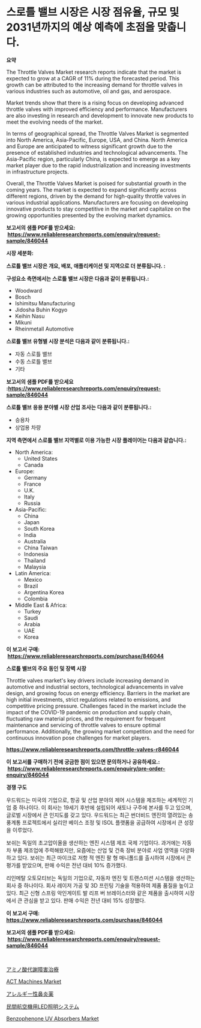 <p><h1>스로틀 밸브 시장은 시장 점유율, 규모 및 2031년까지의 예상 예측에 초점을 맞춥니다.</h1></p><p><strong>요약</strong></p>
<p><p>The Throttle Valves Market research reports indicate that the market is expected to grow at a CAGR of 11% during the forecasted period. This growth can be attributed to the increasing demand for throttle valves in various industries such as automotive, oil and gas, and aerospace. </p><p>Market trends show that there is a rising focus on developing advanced throttle valves with improved efficiency and performance. Manufacturers are also investing in research and development to innovate new products to meet the evolving needs of the market.</p><p>In terms of geographical spread, the Throttle Valves Market is segmented into North America, Asia-Pacific, Europe, USA, and China. North America and Europe are anticipated to witness significant growth due to the presence of established industries and technological advancements. The Asia-Pacific region, particularly China, is expected to emerge as a key market player due to the rapid industrialization and increasing investments in infrastructure projects.</p><p>Overall, the Throttle Valves Market is poised for substantial growth in the coming years. The market is expected to expand significantly across different regions, driven by the demand for high-quality throttle valves in various industrial applications. Manufacturers are focusing on developing innovative products to stay competitive in the market and capitalize on the growing opportunities presented by the evolving market dynamics.</p></p>
<p><strong>보고서의 샘플 PDF를 받으세요: &nbsp;<a href="https://www.reliableresearchreports.com/enquiry/request-sample/846044">https://www.reliableresearchreports.com/enquiry/request-sample/846044</a></strong></p>
<p><strong>시장 세분화:</strong></p>
<p><strong> 스로틀 밸브 시장은 개요, 배포, 애플리케이션 및 지역으로 더 분류됩니다. :</strong></p>
<p><strong>구성요소 측면에서는 스로틀 밸브 시장은 다음과 같이 분류됩니다.:</strong></p>
<p><ul><li>Woodward</li><li>Bosch</li><li>Ishimitsu Manufacturing</li><li>Jidosha Buhin Kogyo</li><li>Keihin Nasu</li><li>Mikuni</li><li>Rheinmetall Automotive</li></ul></p>
<p><strong> 스로틀 밸브 유형별 시장 분석은 다음과 같이 분류됩니다.:</strong></p>
<p><ul><li>자동 스로틀 밸브</li><li>수동 스로틀 밸브</li><li>기타</li></ul></p>
<p><strong>보고서의 샘플 PDF를 받으세요 :<a href="https://www.reliableresearchreports.com/enquiry/request-sample/846044">https://www.reliableresearchreports.com/enquiry/request-sample/846044</a></strong></p>
<p><strong> 스로틀 밸브 응용 분야별 시장 산업 조사는 다음과 같이 분류됩니다.:</strong></p>
<p><ul><li>승용차</li><li>상업용 차량</li></ul></p>
<p><strong>지역 측면에서 스로틀 밸브 지역별로 이용 가능한 시장 플레이어는 다음과 같습니다.:</strong></p>
<p><ul>
    <li>
        North America:
        <ul>
            <li>United States</li>
            <li>Canada</li>
        </ul>
    </li>
    <li>
        Europe:
        <ul>
            <li>Germany</li>
            <li>France</li>
            <li>U.K.</li>
            <li>Italy</li>
            <li>Russia</li>
        </ul>
    </li>
    <li>
        Asia-Pacific:
        <ul>
            <li>China</li>
            <li>Japan</li>
            <li>South Korea</li>
            <li>India</li>
            <li>Australia</li>
            <li>China Taiwan</li>
            <li>Indonesia</li>
            <li>Thailand</li>
            <li>Malaysia</li>
        </ul>
    </li>
    <li>
        Latin America:
        <ul>
            <li>Mexico</li>
            <li>Brazil</li>
            <li>Argentina Korea</li>
            <li>Colombia</li>
        </ul>
    </li>
    <li>
        Middle East & Africa:
        <ul>
            <li>Turkey</li>
            <li>Saudi</li>
            <li>Arabia</li>
            <li>UAE</li>
            <li>Korea</li>
        </ul>
    </li>
    </ul></p>
<p><strong>이 보고서 구매: &nbsp;<a href="https://www.reliableresearchreports.com/purchase/846044">https://www.reliableresearchreports.com/purchase/846044</a></strong></p>
<p><strong>스로틀 밸브의 주요 동인 및 장벽 시장</strong></p>
<p><p>Throttle valves market's key drivers include increasing demand in automotive and industrial sectors, technological advancements in valve design, and growing focus on energy efficiency. Barriers in the market are high initial investments, strict regulations related to emissions, and competitive pricing pressure. Challenges faced in the market include the impact of the COVID-19 pandemic on production and supply chain, fluctuating raw material prices, and the requirement for frequent maintenance and servicing of throttle valves to ensure optimal performance. Additionally, the growing market competition and the need for continuous innovation pose challenges for market players.</p></p>
<p><strong><a href="https://www.reliableresearchreports.com/throttle-valves-r846044">https://www.reliableresearchreports.com/throttle-valves-r846044</a></strong></p>
<p><strong>이 보고서를 구매하기 전에 궁금한 점이 있으면 문의하거나 공유하세요.: &nbsp;<a href="https://www.reliableresearchreports.com/enquiry/pre-order-enquiry/846044">https://www.reliableresearchreports.com/enquiry/pre-order-enquiry/846044</a></strong></p>
<p><strong>경쟁 구도</strong></p>
<p><p>우드워드는 미국의 기업으로, 항공 및 산업 분야의 제어 시스템을 제조하는 세계적인 기업 중 하나이다. 이 회사는 19세기 후반에 설립되어 새토나 구주에 본사를 두고 있으며, 글로벌 시장에서 큰 인지도를 갖고 있다. 우드워드는 최근 썬더비드 엔진의 열려있는 송풍계통 프로젝트에서 실리안 베이스 조정 및 ISOL 플랫폼을 공급하여 시장에서 큰 성장을 이루었다.</p><p>보쉬는 독일의 초고압이올을 생산하는 엔진 시스템 제조 국제 기업이다. 과거에는 자동차 부품 제조업에 주력해왔지만, 요즘에는 산업 및 건축 장비 분야로 사업 영역을 다양화하고 있다. 보쉬는 최근 마이크로 저항 적 엔진 팔 형 매니폴드를 출시하여 시장에서 큰 평가를 받았으며, 판매 수익은 전년 대비 10% 증가했다.</p><p>리인메탈 오토모티브는 독일의 기업으로, 자동차 엔진 및 트랜스미션 시스템을 생산하는 회사 중 하나이다. 회사 레이저 가공 및 3D 프린팅 기술을 적용하여 제품 품질을 높이고 있다. 최근 신형 스프링 악인게이트 발 리프 버 브레이스터와 같은 제품을 출시하여 시장에서 큰 관심을 받고 있다. 판매 수익은 전년 대비 15% 성장했다.</p></p>
<p><strong>이 보고서 구매: &nbsp; <a href="https://www.reliableresearchreports.com/purchase/846044">https://www.reliableresearchreports.com/purchase/846044</a></strong></p>
<p><strong>보고서의 샘플 PDF를 받으세요: &nbsp;<a href="https://www.reliableresearchreports.com/enquiry/request-sample/846044">https://www.reliableresearchreports.com/enquiry/request-sample/846044</a></strong><strong></strong></p>
<p>&nbsp;</p>
<p><p><a href="https://medium.com/@kelscdowell78456/%E3%82%A2%E3%83%9F%E3%83%8E%E9%85%B8%E4%BB%A3%E8%AC%9D%E9%9A%9C%E5%AE%B3%E6%B2%BB%E7%99%82%E3%81%AE%E5%B8%82%E5%A0%B4%E8%AA%BF%E6%9F%BB%E3%83%AC%E3%83%9D%E3%83%BC%E3%83%88-%E3%81%9D%E3%81%AE%E6%AD%B4%E5%8F%B2%E3%81%8A%E3%82%88%E3%81%B32031%E5%B9%B4%E3%81%8B%E3%82%892031%E5%B9%B4%E3%81%BE%E3%81%A7%E3%81%AE%E4%BA%88%E6%B8%AC-a72ceb97deb7">アミノ酸代謝障害治療</a></p><p><a href="https://github.com/nathandecarvalho/Market-Research-Report-List-3/blob/main/act-machines-market.md">ACT Machines Market</a></p><p><a href="https://medium.com/@jacksonwiza1924/%E3%82%A2%E3%83%AC%E3%83%AB%E3%82%AE%E3%83%BC%E6%80%A7%E9%BC%BB%E7%82%8E%E8%96%AC%E3%81%AE%E5%B8%82%E5%A0%B4%E3%83%AC%E3%83%9D%E3%83%BC%E3%83%88%E3%81%AB%E3%82%88%E3%82%8B%E3%81%A8-%E3%81%93%E3%81%AE%E5%B8%82%E5%A0%B4%E3%81%AE%E6%9C%80%E6%96%B0%E3%83%88%E3%83%AC%E3%83%B3%E3%83%89%E3%81%A8%E6%88%90%E9%95%B7%E6%A9%9F%E4%BC%9A%E3%81%8C%E6%98%8E%E3%82%89%E3%81%8B%E3%81%AB%E3%81%AA%E3%81%A3%E3%81%A6%E3%81%84%E3%81%BE%E3%81%99-039b9810819f">アレルギー性鼻炎薬</a></p><p><a href="https://github.com/zoetazuur/Market-Research-Report-List-1/blob/main/129499248250.md">民間航空機用LED照明システム</a></p><p><a href="https://frill-swim-3cd.notion.site/Benzophenone-UV-Absorbers-Market-Size-and-Market-Trends-Complete-Industry-Overview-2024-to-2031-a0b0d9f53cf54e41a185bc942744e36c">Benzophenone UV Absorbers Market</a></p></p>